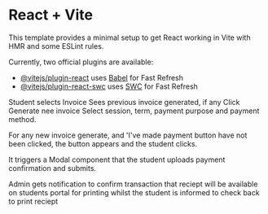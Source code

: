 # React + Vite

This template provides a minimal setup to get React working in Vite with HMR and some ESLint rules.

Currently, two official plugins are available:

- [@vitejs/plugin-react](https://github.com/vitejs/vite-plugin-react/blob/main/packages/plugin-react/README.md) uses [Babel](https://babeljs.io/) for Fast Refresh
- [@vitejs/plugin-react-swc](https://github.com/vitejs/vite-plugin-react-swc) uses [SWC](https://swc.rs/) for Fast Refresh

Student selects Invoice
Sees previous invoice generated, if any
Click Generate nee invoice
Select session, term, payment purpose and payment method.

For any new invoice generate, and 'I've made payment button have not been clicked, the button appears and the student clicks.

It triggers a Modal component that the student uploads payment confirmation and submits.

Admin gets notification to confirm transaction that reciept will be available on students portal for printing whilst the student is informed to check back to print reciept
